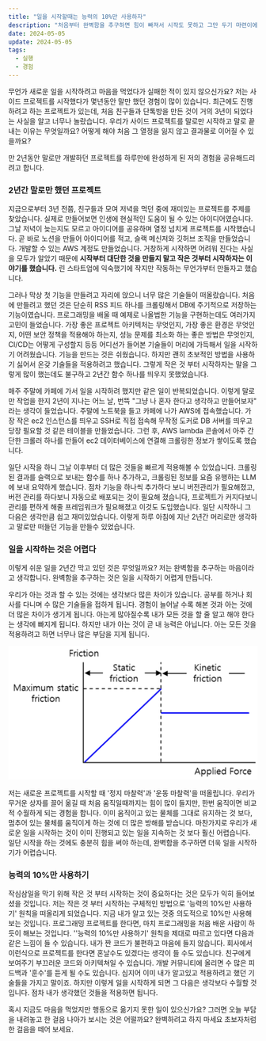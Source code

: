 ```yaml
---
title: "일을 시작할때는 능력의 10%만 사용하자"
description: "처음부터 완벽함을 추구하면 힘이 빠져서 시작도 못하고 그만 두기 마련이에요."
date: 2024-05-05
update: 2024-05-05
tags:
  - 실행
  - 경험
---
```


무언가 새로운 일을 시작하려고 마음을 먹었다가 실패한 적이 있지 않으신가요? 저는 사이드 프로젝트를 시작했다가 몇년동안 말만 했던 경험이 많이 있습니다. 최근에도 진행하려고 하는 프로젝트가 있는데, 처음 친구들과 단톡방을 만든 것이 거의 3년이 되었다는 사실을 알고 너무나 놀랐습니다.
우리가 사이드 프로젝트를 말로만 시작하고 말로 끝내는 이유는 무엇일까요? 어떻게 해야 처음 그 열정을 잃지 않고 결과물로 이어질 수 있을까요?

만 2년동안 말로만 개발하던 프로젝트를 하루만에 완성하게 된 저의 경험을 공유해드리려고 합니다.

### 2년간 말로만 했던 프로젝트
지금으로부터 3년 전쯤, 친구들과 모여 저녁을 먹던 중에 재미있는 프로젝트를 주제를 찾았습니다. 실제로 만들어보면 인생에 현실적인 도움이 될 수 있는 아이디어였습니다. 그날 저녁이 늦는지도 모르고 아이디어를 공유하며 열정 넘치게 프로젝트를 시작했습니다. 곧 바로 노션을 만들어 아이디어를 적고, 슬랙 메신저와 깃허브 조직을 만들었습니다. 개발할 수 있는 AWS 계정도 만들었습니다. 거창하게 시작하면 어려워 진다는 사실을 모두가 알았기 때문에 **시작부터 대단한 것을 만들지 말고 작은 것부터 시작하자는 이야기를 했습니다.** 린 스타트업에 익숙했기에 작지만 작동하는 무언가부터 만들자고 했습니다.

그러나 막상 첫 기능을 만들려고 자리에 앉으니 너무 많은 기술들이 떠올랐습니다. 처음에 만들려고 했던 것은 단순히 RSS 피드 하나를 크롤링해서 DB에 주기적으로 저장하는 기능이였습니다. 프로그래밍을 배울 때 예제로 나올법한 기능을 구현하는데도 여러가지 고민이 들었습니다. 가장 좋은 프로젝트 아키텍처는 무엇인지, 가장 좋은 환경은 무엇인지, 어떤 보안 정책을 적용해야 하는지, 성능 문제를 최소화 하는 좋은 방법은 무엇인지, CI/CD는 어떻게 구성할지 등등 어디선가 들어본 기술들이 머리에 가득해서 일을 시작하기 어려웠습니다. 기능을 만드는 것은 쉬웠습니다. 하지만 괜히 초보적인 방법을 사용하기 싫어서 온갖 기술들을 적용하려고 했습니다. 그렇게 작은 것 부터 시작하자는 말을 그렇게 많이 했는데도 불구하고 2년간 함수 하나를 띄우지 못했었습니다.

매주 주말에 카페에 가서 일을 시작하려 했지만 같은 일이 반복되었습니다. 이렇게 말로만 작업을 한지 2년이 지나는 어느 날, 번뜩 "그냥 나 혼자 한다고 생각하고 만들어보자" 라는 생각이 들었습니다. 주말에 노트북을 들고 카페에 나가 AWS에 접속했습니다. 가장 작은 ec2 인스턴스를 띄우고 SSH로 직접 접속해 무작정 도커로 DB 서버를 띄우고 당장 필요할 것 같은 테이블을 만들었습니다. 그런 후, AWS lambda 콘솔에서 아주 간단한 크롤러 하나를 만들어 ec2 데이터베이스에 연결해 크롤링한 정보가 쌓이도록 했습니다.

일단 시작을 하니 그날 이후부터 더 많은 것들을 빠르게 적용해볼 수 있었습니다. 크롤링 된 결과를 슬랙으로 보내는 함수를 하나 추가하고, 크롤링된 정보를 요즘 유행하는 LLM에 보내 요약하게 했습니다. 점차 기능을 하나씩 추가하다 보니 버전관리가 필요해졌고, 버전 관리를 하다보니 자동으로 배포되는 것이 필요해 졌습니다, 프로젝트가 커지다보니 관리를 편하게 해줄 프레임워크가 필요해졌고 이것도 도입했습니다. 일단 시작하니 그 다음은 생각만큼 쉽고 재미있었습니다. 이렇게 하루 아침에 지난 2년간 머리로만 생각하고 말로만 떠들던 기능을 만들수 있었습니다.


### 일을 시작하는 것은 어렵다
이렇게 쉬운 일을 2년간 막고 있던 것은 무엇일까요? 저는 완벽함을 추구하는 마음이라고 생각합니다. 완벽함을 추구하는 것은 일을 시작하기 어렵게 만듭니다.

우리가 아는 것과 할 수 있는 것에는 생각보다 많은 차이가 있습니다. 공부를 하거나 회사를 다니며 수 많은 기술들을 접하게 됩니다. 경험이 늘어날 수록 해본 것과 아는 것에 더 많은 차이가 생기게 됩니다. 아는게 많아질수록 내가 모든 것을 할 줄 알고 해야 한다는 생각에 빠지게 됩니다. 하지만 내가 아는 것이 곧 내 능력은 아닙니다. 아는 모든 것을 적용하려고 하면 너무나 많은 부담을 지게 됩니다.

![정지 마찰력과 운동 마찰력](static-friction.png)

저는 새로운 프로젝트를 시작할 때 '정지 마찰력'과 '운동 마찰력'을 떠올립니다. 우리가 무거운 상자를 끌어 옮길 때 처음 움직일때까지는 힘이 많이 들지만, 한번 움직이면 비교적 수월하게 되는 경험을 합니다. 이미 움직이고 있는 물체를 그대로 유지하는 것 보다, 멈추어 있는 물체를 움직이게 하는 것에 더 많은 방해를 받습니다. 마찬가지로 우리가 새로운 일을 시작하는 것이 이미 진행되고 있는 일을 지속하는 것 보다 훨신 어렵습니다. 일단 시작을 하는 것에도 충분히 힘을 써야 하는데, 완벽함을 추구하면 더욱 일을 시작하기가 어렵습니다.


### 능력의 10%만 사용하기
작심삼일을 막기 위해 작은 것 부터 시작하는 것이 중요하다는 것은 모두가 익히 들어보셨을 것입니다. 저는 작은 것 부터 시작하는 구체적인 방법으로 '능력의 10%만 사용하기' 원칙을 떠올리게 되었습니다.
지금 내가 알고 있는 것중 의도적으로 10%만 사용해보는 것입니다. 프로그래밍 프로젝트를 한다면, 마치 프로그래밍을 처음 배운 사람이 하듯이 해보는 것입니다. 
''능력의 10%만 사용하기' 원칙을 제대로 따르고 있다면 다음과 같은 느낌이 들 수 있습니다. 내가 짠 코드가 불편하고 마음에 들지 않습니다. 회사에서 이런식으로 프로젝트를 한다면 혼날수도 있겠다는 생각이 들 수도 있습니다. 친구에게 보여주기 부끄러운 코드와 아키텍쳐일 수 있습니다. 개발 커뮤니티에 올리면 수 많은 피드백과 '훈수'를 듣게 될 수도 있습니다. 심지어 이미 내가 알고있고 적용하려고 했던 기술들을 가지고 말이죠.
하지만 이렇게 일을 시작하게 되면 그 다음은 생각보다 수월할 것입니다. 점차 내가 생각했던 것들을 적용하면 됩니다.

혹시 지금도 마음을 먹었지만 행동으로 옮기지 못한 일이 있으신가요? 그러면 오늘 부담을 내려놓고 한 걸음 나아가 보시는 것은 어떨까요? 완벽하려고 하지 마세요 초보자처럼 한 걸음을 떼어 보세요.

